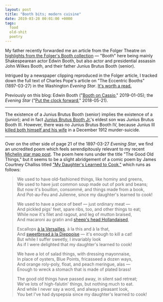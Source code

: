 ```yaml
---
layout: post
title: "Booth bits; modern cuisine"
date: 2019-03-28 00:01:00 +0000
tags:
  food
  old-shit
  poetry
---
```


My father recently forwarded me an article from the Folger Theatre
on [highlights from the Folger's Booth collection](https://shakespeareandbeyond.folger.edu/2019/03/05/nora-titone-shares-highlights-from-the-folgers-booth-collection/) —
"Booth" here being mainly Shakespearean actor Edwin Booth, but also
actor and presidential assassin John Wilkes Booth, and their father
Junius Brutus Booth (senior).

Intrigued by a newspaper clipping reproduced in the Folger article, I tracked
down the full text of Charles Pope's article on "The Eccentric Booths" (1897-03-27)
in the Washington _Evening Star_. [It's worth a read.](https://chroniclingamerica.loc.gov/lccn/sn83045462/1897-03-27/ed-1/seq-21/)

Previously on this blog: Edwin Booth ("[Booth on Cassio](/blog/2019/01/05/booth-on-cassio/)," 2019-01-05);
the _Evening Star_ ("[Put the clock forward](/blog/2018/05/21/put-the-clock-forward/)," 2018-05-21).

----

The existence of a Junius Brutus Booth (senior) implies the existence of a (junior);
and in fact [Junius Brutus Booth Jr.](https://en.wikipedia.org/wiki/Junius_Brutus_Booth_Jr.)'s
eldest son was Junius Brutus Booth III. However, there was no Junius Brutus Booth IV, because
Junius III
[killed both himself and his wife](https://boothiebarn.com/picture-galleries/booth-family/jbb-jr/article-about-junius-brutus-booth-iiis-murder-suicide-1/)
in a December 1912 murder-suicide.

----

Over on the other side of page 21 of the 1897-03-27 _Evening Star_, we find an uncredited poem which feels
serendipitously relevant to my recent [Michelin star map post](/blog/2019/03/26/michelin-stars-nyc-2019/).
The poem here runs under the title "The Good Old Things," but it seems to be a slight abridgement
of a comic poem by James Courtney Challiss titled
["My Daughter's Learned to Cook,"](https://books.google.com/books?id=33cUAAAAYAAJ&pg=PA53) which
runs as follows:

> We used to have old-fashioned things, like hominy and greens,  
> We used to have just common soup made out of pork and beans;  
> But now it's bouillon, consommé, and things made from a book,  
> And Pot-au-Feu and Julienne, since my daughter's learned to cook!
>
> We used to have a piece of beef — just ordinary meat —  
> And pickled pigs' feet, spare ribs, too, and other things to eat;  
> While now it's filet and ragout, and leg of mutton braised,  
> And macaroni au gratin and [sheep's head Hollandaised](https://books.google.com/books?id=-nr21hjYAn8C&pg=PA427&dq=No..258),
>
> Escallops [à la Versailles](https://www.allrecipes.com/recipe/25877/shrimp-versailles/), à la this and à la that,  
> And [sweetbread à la Dieppoise](https://books.google.com/books?id=1HNAAQAAMAAJ&pg=PA25&dq=sweetbread.a.la.dieppoise) — it's enough to kill a cat!  
> But while I suffer sweetly, I invariably look  
> As if I were delighted that my daughter's learned to cook!
>
> We have a lot of salad things, with dressing mayonnaise,  
> In place of oysters, Blue Points, fricasseed a dozen ways,  
> And orange roly-poly, float, and peach meringue, alas —  
> Enough to wreck a stomach that is made of plated brass!
>
> The good old things have passed away, in silent sad retreat;  
> We've lots of high-falutin' things, but nothing much to eat.  
> And while I never say a word, and always pleasant look,  
> You bet I've had dyspepsia since my daughter's learned to cook!

